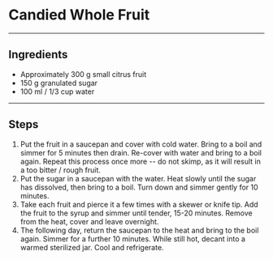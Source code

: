 # Candied Whole Fruit

---

## Ingredients

* Approximately 300 g small citrus fruit
* 150 g granulated sugar
* 100 ml / 1/3 cup water

---

## Steps

1.  Put the fruit in a saucepan and cover with cold water. Bring to a boil and simmer for 5 minutes then drain. Re-cover with water and bring to a boil again. Repeat this process once more -- do not skimp, as it will result in a too bitter / rough fruit.
2.  Put the sugar in a saucepan with the water. Heat slowly until the sugar has dissolved, then bring to a boil. Turn down and simmer gently for 10 minutes.
3.  Take each fruit and pierce it a few times with a skewer or knife tip. Add the fruit to the syrup and simmer until tender, 15-20 minutes. Remove from the heat, cover and leave overnight.
4.  The following day, return the saucepan to the heat and bring to the boil again. Simmer for a further 10 minutes. While still hot, decant into a warmed sterilized jar. Cool and refrigerate.